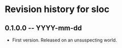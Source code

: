 # Revision history for sloc

## 0.1.0.0 -- YYYY-mm-dd

* First version. Released on an unsuspecting world.
